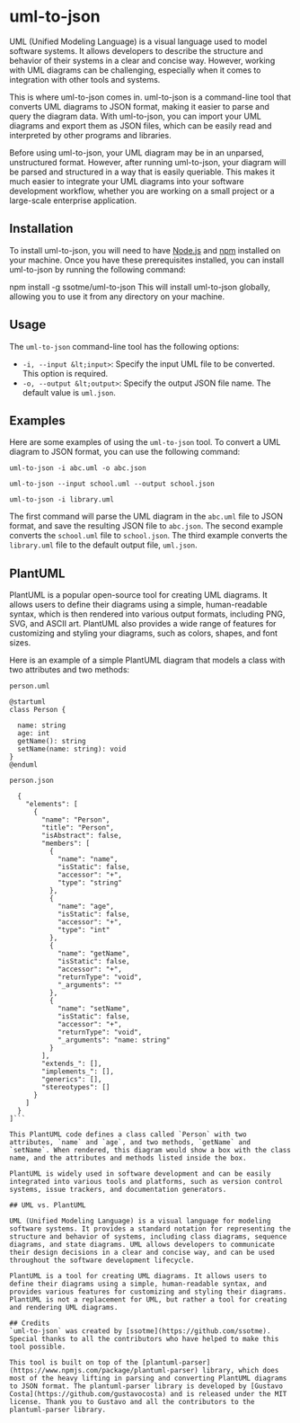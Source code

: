 # uml-to-json

UML (Unified Modeling Language) is a visual language used to model software systems. It allows developers to describe the structure and behavior of their systems in a clear and concise way. However, working with UML diagrams can be challenging, especially when it comes to integration with other tools and systems.

This is where uml-to-json comes in. uml-to-json is a command-line tool that converts UML diagrams to JSON format, making it easier to parse and query the diagram data. With uml-to-json, you can import your UML diagrams and export them as JSON files, which can be easily read and interpreted by other programs and libraries.

Before using uml-to-json, your UML diagram may be in an unparsed, unstructured format. However, after running uml-to-json, your diagram will be parsed and structured in a way that is easily queriable. This makes it much easier to integrate your UML diagrams into your software development workflow, whether you are working on a small project or a large-scale enterprise application.

## Installation

To install uml-to-json, you will need to have [Node.js](https://nodejs.org/) and [npm](https://www.npmjs.com/) installed on your machine. Once you have these prerequisites installed, you can install uml-to-json by running the following command:

npm install -g ssotme/uml-to-json
This will install uml-to-json globally, allowing you to use it from any directory on your machine.

## Usage

The `uml-to-json` command-line tool has the following options:

- `-i, --input &lt;input>`: Specify the input UML file to be converted. This option is required.
- `-o, --output &lt;output>`: Specify the output JSON file name. The default value is `uml.json`.

## Examples

Here are some examples of using the `uml-to-json` tool. To convert a UML diagram to JSON format, you can use the following command:

```uml-to-json -i abc.uml -o abc.json```

```uml-to-json --input school.uml --output school.json```

```uml-to-json -i library.uml```

The first command will parse the UML diagram in the `abc.uml` file to JSON format, and save the resulting JSON file to `abc.json`. The second example converts the `school.uml` file to `school.json`. The third example converts the `library.uml` file to the default output file, `uml.json`.

## PlantUML

PlantUML is a popular open-source tool for creating UML diagrams. It allows users to define their diagrams using a simple, human-readable syntax, which is then rendered into various output formats, including PNG, SVG, and ASCII art. PlantUML also provides a wide range of features for customizing and styling your diagrams, such as colors, shapes, and font sizes.

Here is an example of a simple PlantUML diagram that models a class with two attributes and two methods:

`person.uml`
```
@startuml
class Person {

  name: string
  age: int
  getName(): string
  setName(name: string): void
}
@enduml
```

`person.json`
```[
  {
    "elements": [
      {
        "name": "Person",
        "title": "Person",
        "isAbstract": false,
        "members": [
          {
            "name": "name",
            "isStatic": false,
            "accessor": "+",
            "type": "string"
          },
          {
            "name": "age",
            "isStatic": false,
            "accessor": "+",
            "type": "int"
          },
          {
            "name": "getName",
            "isStatic": false,
            "accessor": "+",
            "returnType": "void",
            "_arguments": ""
          },
          {
            "name": "setName",
            "isStatic": false,
            "accessor": "+",
            "returnType": "void",
            "_arguments": "name: string"
          }
        ],
        "extends_": [],
        "implements_": [],
        "generics": [],
        "stereotypes": []
      }
    ]
  }
]```

This PlantUML code defines a class called `Person` with two attributes, `name` and `age`, and two methods, `getName` and `setName`. When rendered, this diagram would show a box with the class name, and the attributes and methods listed inside the box.

PlantUML is widely used in software development and can be easily integrated into various tools and platforms, such as version control systems, issue trackers, and documentation generators.

## UML vs. PlantUML

UML (Unified Modeling Language) is a visual language for modeling software systems. It provides a standard notation for representing the structure and behavior of systems, including class diagrams, sequence diagrams, and state diagrams. UML allows developers to communicate their design decisions in a clear and concise way, and can be used throughout the software development lifecycle.

PlantUML is a tool for creating UML diagrams. It allows users to define their diagrams using a simple, human-readable syntax, and provides various features for customizing and styling their diagrams. PlantUML is not a replacement for UML, but rather a tool for creating and rendering UML diagrams.

## Credits
`uml-to-json` was created by [ssotme](https://github.com/ssotme). Special thanks to all the contributors who have helped to make this tool possible.

This tool is built on top of the [plantuml-parser](https://www.npmjs.com/package/plantuml-parser) library, which does most of the heavy lifting in parsing and converting PlantUML diagrams to JSON format. The plantuml-parser library is developed by [Gustavo Costa](https://github.com/gustavocosta) and is released under the MIT license. Thank you to Gustavo and all the contributors to the plantuml-parser library.
